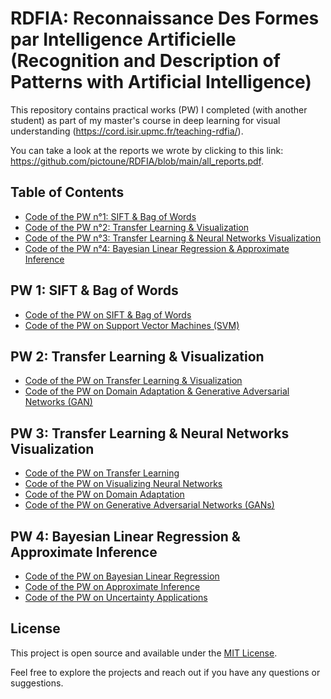 # RDFIA: Reconnaissance Des Formes par Intelligence Artificielle (Recognition and Description of Patterns with Artificial Intelligence)

This repository contains practical works (PW) I completed (with another student) as part of my master's course in deep learning for visual understanding (https://cord.isir.upmc.fr/teaching-rdfia/).

You can take a look at the reports we wrote by clicking to this link: https://github.com/pictoune/RDFIA/blob/main/all_reports.pdf.

## Table of Contents

- [Code of the PW n°1: SIFT & Bag of Words](#pw-1-sift--bag-of-words)
- [Code of the PW n°2: Transfer Learning & Visualization](#pw-2-transfer-learning--visualization)
- [Code of the PW n°3: Transfer Learning & Neural Networks Visualization](#pw-3-transfer-learning--neural-networks-visualization)
- [Code of the PW n°4: Bayesian Linear Regression & Approximate Inference](#pw-4-bayesian-linear-regression--approximate-inference)

## PW 1: SIFT & Bag of Words

- [Code of the PW on SIFT & Bag of Words](PW_1/1_ab_Sift_&_Bow.ipynb)
- [Code of the PW on Support Vector Machines (SVM)](PW_1/1_c_SVM.ipynb)

## PW 2: Transfer Learning & Visualization

- [Code of the PW on Transfer Learning & Visualization](PW_2/2_ab_Transfert_Learning_&_Viz.ipynb)
- [Code of the PW on Domain Adaptation & Generative Adversarial Networks (GAN)](PW_2/2_cd_Domain_Adapt_&_GAN.ipynb)

## PW 3: Transfer Learning & Neural Networks Visualization

- [Code of the PW on Transfer Learning](PW_3/3_a_Transfer_Learning.ipynb)
- [Code of the PW on Visualizing Neural Networks](PW_3/3_b_Visualizing_Neural_Networks.ipynb)
- [Code of the PW on Domain Adaptation](PW_3/3_c_Domain_Adaptation.ipynb)
- [Code of the PW on Generative Adversarial Networks (GANs)](PW_3/3_d_GANs.ipynb)

## PW 4: Bayesian Linear Regression & Approximate Inference

- [Code of the PW on Bayesian Linear Regression](PW_4/4_a_Bayesian_Linear_Regression.ipynb)
- [Code of the PW on Approximate Inference](PW_4/4_b_Approximate_Inference.ipynb)
- [Code of the PW on Uncertainty Applications](PW_4/4_c_Uncertainty_Applications.ipynb)

## License

This project is open source and available under the [MIT License](LICENSE).

Feel free to explore the projects and reach out if you have any questions or suggestions.
